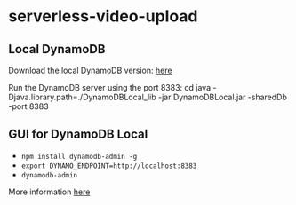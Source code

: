 # serverless-video-upload

## Local DynamoDB
Download the local DynamoDB version: [here](https://docs.aws.amazon.com/amazondynamodb/latest/developerguide/DynamoDBLocal.DownloadingAndRunning.html)

Run the DynamoDB server using the port 8383: cd <path of local DynamoDB > java -Djava.library.path=./DynamoDBLocal_lib -jar DynamoDBLocal.jar -sharedDb -port 8383

## GUI for DynamoDB Local
- `npm install dynamodb-admin -g`
- `export DYNAMO_ENDPOINT=http://localhost:8383`
- `dynamodb-admin`

More information [here]([here](https://docs.aws.amazon.com/amazondynamodb/latest/developerguide/DynamoDBLocal.DownloadingAndRunning.html))
